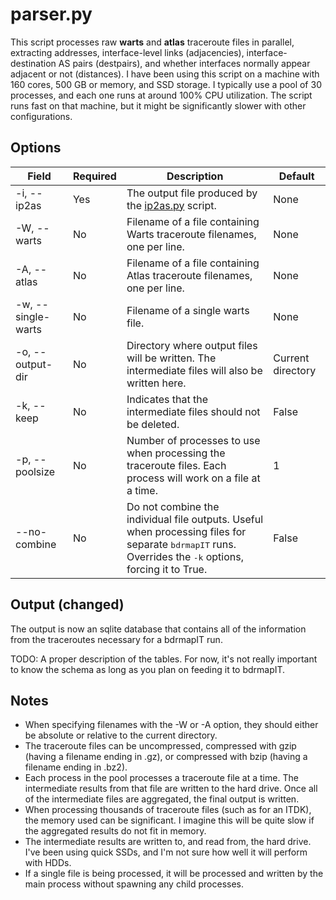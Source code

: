 # parser.py
This script processes raw **warts** and **atlas** traceroute files in parallel, extracting addresses, interface-level links (adjacencies), interface-destination AS pairs (destpairs), and whether interfaces normally appear adjacent or not (distances).
I have been using this script on a machine with 160 cores, 500 GB or memory, and SSD storage.
I typically use a pool of 30 processes, and each one runs at around 100% CPU utilization.
The script runs fast on that machine, but it might be significantly slower with other configurations.

## Options
|Field|Required|Description|Default|
|---|---|---|---|
|-i, --ip2as|Yes|The output file produced by the [ip2as.py](ip2as.md) script.|None|
|-W, --warts|No|Filename of a file containing Warts traceroute filenames, one per line.|None|
|-A, --atlas|No|Filename of a file containing Atlas traceroute filenames, one per line.|None|
|-w, --single-warts|No|Filename of a single warts file.|None|
|-o, --output-dir|No|Directory where output files will be written. The intermediate files will also be written here.|Current directory|
|-k, --keep|No|Indicates that the intermediate files should not be deleted.|False|
|-p, --poolsize|No|Number of processes to use when processing the traceroute files. Each process will work on a file at a time.|1|
|--no-combine|No|Do not combine the individual file outputs. Useful when processing files for separate <tt>bdrmapIT</tt> runs. Overrides the <tt>-k</tt> options, forcing it to True.|False|

## Output (changed)
The output is now an sqlite database that contains all of the information from the traceroutes necessary for a bdrmapIT run.

TODO: A proper description of the tables. For now, it's not really important to know the schema as long as you plan on feeding it to bdrmapIT. 

## Notes
* When specifying filenames with the -W or -A option, they should either be absolute or relative to the current directory.
* The traceroute files can be uncompressed, compressed with gzip (having a filename ending in .gz), or compressed with bzip (having a filename ending in .bz2).
* Each process in the pool processes a traceroute file at a time.
The intermediate results from that file are written to the hard drive.
Once all of the intermediate files are aggregated, the final output is written.
* When processing thousands of traceroute files (such as for an ITDK), the memory used can be significant.
I imagine this will be quite slow if the aggregated results do not fit in memory.
* The intermediate results are written to, and read from, the hard drive.
I've been using quick SSDs, and I'm not sure how well it will perform with HDDs.
* If a single file is being processed, it will be processed and written by the main process without spawning any child processes.